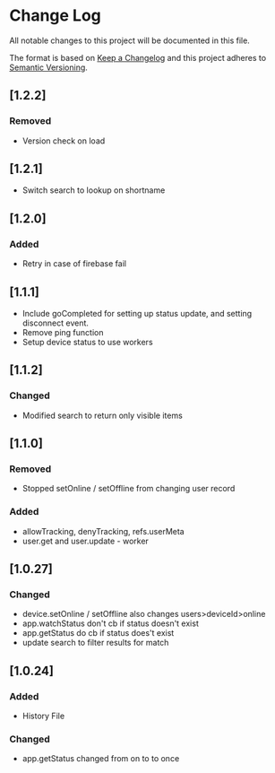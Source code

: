 # Change Log
All notable changes to this project will be documented in this file.

The format is based on [Keep a Changelog](http://keepachangelog.com/)
and this project adheres to [Semantic Versioning](http://semver.org/).
## [1.2.2]
### Removed 
- Version check on load

## [1.2.1]
- Switch search to lookup on shortname

## [1.2.0]
### Added
- Retry in case of firebase fail
## [1.1.1]
- Include goCompleted for setting up status update, and setting disconnect event.
- Remove ping function
- Setup device status to use workers

## [1.1.2]
### Changed
- Modified search to return only visible items

## [1.1.0]
### Removed
- Stopped setOnline / setOffline from changing user record
### Added 
- allowTracking, denyTracking, refs.userMeta
- user.get and user.update - worker

## [1.0.27]
### Changed
- device.setOnline / setOffline also changes users>deviceId>online
- app.watchStatus don't cb if status doesn't exist
- app.getStatus do cb if status does't exist
- update search to filter results for match

## [1.0.24]
### Added
- History File

### Changed
- app.getStatus changed from on to to once
